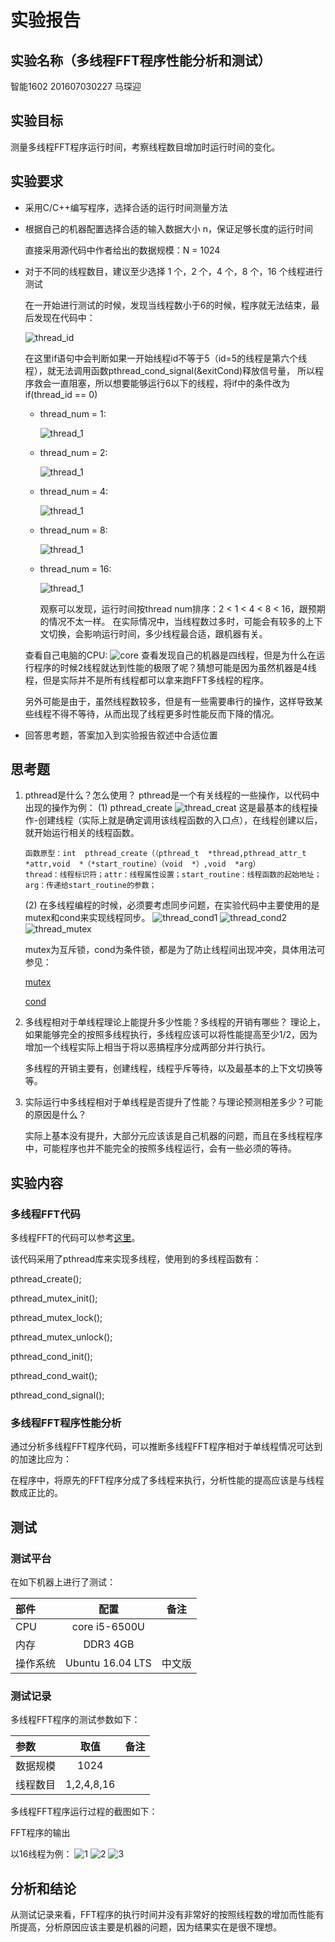 # 实验报告

## 实验名称（多线程FFT程序性能分析和测试）

智能1602 201607030227 马琛迎

## 实验目标

测量多线程FFT程序运行时间，考察线程数目增加时运行时间的变化。

## 实验要求

* 采用C/C++编写程序，选择合适的运行时间测量方法
* 根据自己的机器配置选择合适的输入数据大小 n，保证足够长度的运行时间

  直接采用源代码中作者给出的数据规模：N = 1024
* 对于不同的线程数目，建议至少选择 1 个，2 个，4 个，8 个，16 个线程进行测试
  
  在一开始进行测试的时候，发现当线程数小于6的时候，程序就无法结束，最后发现在代码中：
  
  ![thread_id](https://github.com/luojike/comparch/blob/master/2018/labs/lab2/201607030227/thread_id.png)
  
  在这里if语句中会判断如果一开始线程id不等于5（id=5的线程是第六个线程），就无法调用函数pthread_cond_signal(&exitCond)释放信号量，
  所以程序救会一直阻塞，所以想要能够运行6以下的线程，将if中的条件改为if(thread_id == 0)
  * thread_num = 1:
  
    ![thread_1](https://github.com/luojike/comparch/blob/master/2018/labs/lab2/201607030227/thread_1.png)
  * thread_num = 2:
  
    ![thread_1](https://github.com/luojike/comparch/blob/master/2018/labs/lab2/201607030227/thread_2.png)
  * thread_num = 4:
  
    ![thread_1](https://github.com/luojike/comparch/blob/master/2018/labs/lab2/201607030227/thread_4.png)
  * thread_num = 8:
  
    ![thread_1](https://github.com/luojike/comparch/blob/master/2018/labs/lab2/201607030227/thread_8.png)
  * thread_num = 16:
  
    ![thread_1](https://github.com/luojike/comparch/blob/master/2018/labs/lab2/201607030227/thread_16.png) 
  
     观察可以发现，运行时间按thread num排序：2 < 1 < 4 < 8 < 16，跟预期的情况不太一样。
  在实际情况中，当线程数过多时，可能会有较多的上下文切换，会影响运行时间，多少线程最合适，跟机器有关。
  
  查看自己电脑的CPU:
  ![core](https://github.com/luojike/comparch/blob/master/2018/labs/lab2/201607030227/core.png)
      查看发现自己的机器是四线程，但是为什么在运行程序的时候2线程就达到性能的极限了呢？猜想可能是因为虽然机器是4线程，但是实际并不是所有线程都可以拿来跑FFT多线程的程序。
  
  另外可能是由于，虽然线程数较多，但是有一些需要串行的操作，这样导致某些线程不得不等待，从而出现了线程更多时性能反而下降的情况。
* 回答思考题，答案加入到实验报告叙述中合适位置

## 思考题

1. pthread是什么？怎么使用？
   pthread是一个有关线程的一些操作，以代码中出现的操作为例：
   (1) pthread_create
       ![thread_creat](https://github.com/luojike/comparch/blob/master/2018/labs/lab2/201607030227/pthread_creat.png)
       这是最基本的线程操作-创建线程（实际上就是确定调用该线程函数的入口点），在线程创建以后，就开始运行相关的线程函数。
       
       函数原型：int  pthread_create（（pthread_t  *thread,pthread_attr_t  *attr,void  *（*start_routine）（void  *）,void  *arg）
       thread：线程标识符；attr：线程属性设置；start_routine：线程函数的起始地址；arg：传递给start_routine的参数；
   (2) 在多线程编程的时候，必须要考虑同步问题，在实验代码中主要使用的是mutex和cond来实现线程同步。
       ![thread_cond1](https://github.com/luojike/comparch/blob/master/2018/labs/lab2/201607030227/pthread_cond_wait.png)
       ![thread_cond2](https://github.com/luojike/comparch/blob/master/2018/labs/lab2/201607030227/pthread_cont_signal.png)
       ![thread_mutex](https://github.com/luojike/comparch/blob/master/2018/labs/lab2/201607030227/pthread_mutex_lock.png)
       
      mutex为互斥锁，cond为条件锁，都是为了防止线程间出现冲突，具体用法可参见：
       
      [mutex](https://blog.csdn.net/zmxiangde_88/article/details/7998458)
       
      [cond](https://blog.csdn.net/ffilman/article/details/4871920)
2. 多线程相对于单线程理论上能提升多少性能？多线程的开销有哪些？
    理论上，如果能够完全的按照多线程执行，多线程应该可以将性能提高至少1/2，因为增加一个线程实际上相当于将以恶搞程序分成两部分并行执行。
    
    多线程的开销主要有，创建线程，线程乎斥等待，以及最基本的上下文切换等等。
3. 实际运行中多线程相对于单线程是否提升了性能？与理论预测相差多少？可能的原因是什么？
   
   实际上基本没有提升，大部分元应该该是自己机器的问题，而且在多线程程序中，可能程序也并不能完全的按照多线程运行，会有一些必须的等待。
## 实验内容

### 多线程FFT代码

多线程FFT的代码可以参考[这里](https://github.com/urgv/pthreads-fft2d)。

该代码采用了pthread库来实现多线程，使用到的多线程函数有：

pthread_create();

pthread_mutex_init();

pthread_mutex_lock();

pthread_mutex_unlock();

pthread_cond_init();

pthread_cond_wait();

pthread_cond_signal();

### 多线程FFT程序性能分析

通过分析多线程FFT程序代码，可以推断多线程FFT程序相对于单线程情况可达到的加速比应为：

在程序中，将原先的FFT程序分成了多线程来执行，分析性能的提高应该是与线程数成正比的。

## 测试

### 测试平台

在如下机器上进行了测试：

| 部件     | 配置             | 备注   |
| :--------|:----------------:| :-----:|
| CPU      | core i5-6500U    |        |
| 内存     | DDR3 4GB         |        |
| 操作系统 | Ubuntu 16.04 LTS | 中文版 |


### 测试记录

多线程FFT程序的测试参数如下：

| 参数     | 取值             | 备注   |
| :--------|:----------------:| :-----:|
| 数据规模 | 1024             |        |
| 线程数目 | 1,2,4,8,16       |        |


多线程FFT程序运行过程的截图如下：

FFT程序的输出

以16线程为例：
![1](https://github.com/luojike/comparch/blob/master/2018/labs/lab2/201607030227/1.png)
![2](https://github.com/luojike/comparch/blob/master/2018/labs/lab2/201607030227/2.png)
![3](https://github.com/luojike/comparch/blob/master/2018/labs/lab2/201607030227/3.png)

## 分析和结论

从测试记录来看，FFT程序的执行时间并没有非常好的按照线程数的增加而性能有所提高，分析原因应该主要是机器的问题，因为结果实在是很不理想。

